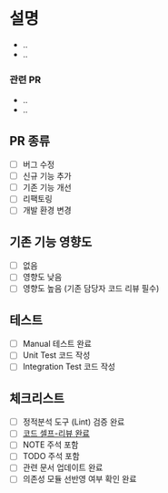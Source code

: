 # 설명

- ..
- ..

### 관련 PR

- ..
- ..

## PR 종류

- [ ] 버그 수정
- [ ] 신규 기능 추가
- [ ] 기존 기능 개선
- [ ] 리팩토링
- [ ] 개발 환경 변경

## 기존 기능 영향도

- [ ] 없음
- [ ] 영향도 낮음
- [ ] 영향도 높음 (기존 담당자 코드 리뷰 필수)

## 테스트

- [ ] Manual 테스트 완료
- [ ] Unit Test 코드 작성
- [ ] Integration Test 코드 작성

## 체크리스트

- [ ] 정적분석 도구 (Lint) 검증 완료
- [ ] [코드 셀프-리뷰 완료](https://www.notion.so/jnpmedi/Code-Review-Self-Checklist-e924938039334f4f9ddcdaa79155d697)
- [ ] NOTE 주석 포함
- [ ] TODO 주석 포함
- [ ] 관련 문서 업데이트 완료
- [ ] 의존성 모듈 선반영 여부 확인 완료
